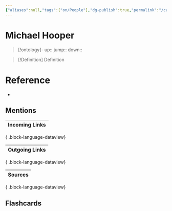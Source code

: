 ```yaml
---
{"aliases":null,"tags":["on/People"],"dg-publish":true,"permalink":"/cards/michael-hooper/","dgPassFrontmatter":true}
---
```


# Michael Hooper

> [!ontology]-
> up:: 
> jump:: 
> down:: 

> [!Definition] Definition

# Reference

- 

## Mentions

| Incoming Links |
| -------------- |

{ .block-language-dataview}

| Outgoing Links |
| -------------- |

{ .block-language-dataview}

| Sources |
| ------- |

{ .block-language-dataview}

## Flashcards